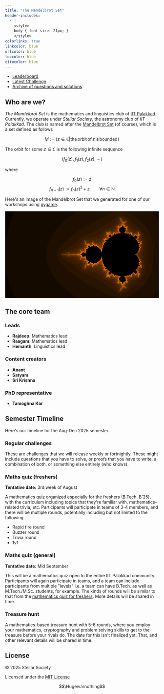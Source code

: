 ```yaml
---
title: "The Mandelbrot Set"
header-includes:
  - |
    <style>
    body { font-size: 21px; }
    </style>
colorlinks: true
linkcolor: blue
urlcolor: blue
toccolor: blue
citecolor: blue
---
```



- [Leaderboard](leaderboard.html)
- [Latest Challenge](latest.html)
- [Archive of questions and solutions](archive.html)


## Who are we?

_The Mandelbrot Set_ is the mathematics and linguistics club of [IIT Palakkad](https://iitpkd.ac.in). Currently, we operate under _Stellar Society_, the astronomy club of _IIT Palakkad_. The club is named after the [Mandelbrot Set](https://en.wikipedia.org/wiki/Mandelbrot_set) (of course), which is a set defined as follows

$$ M := \{ z\in\mathbb C | \mathrm{the\,orbit\,of}\,z\,\mathrm{is\,bounded}\} $$

The orbit for some $z\in\mathbb C$ is the following infinite sequence

$$ \langle f_0(z), f_1(z), f_2(z), \cdots \rangle $$

where

$$ f_0(z) := z $$
$$ f_{n + 1}(z) := f_n(z)^2 + z \qquad \forall n \in\mathbb N$$

Here's an image of the Mandelbrot Set that we generated for one of our workshops using [pygame](https://www.pygame.org/).

![Mandelbrot Set](mandelbrot-set.png)


## The core team

### Leads

- **Rajdeep**: Mathematics lead
- **Raagam**: Mathematics lead
- **Hemanth**: Linguistics lead

### Content creators

- **Anant**
- **Satyam**
- **Sri Krishna**

### PhD representative

- **Tamoghna Kar**


## Semester Timeline

Here's our timeline for the Aug-Dec 2025 semester.

### Regular challenges

These are challenges that we will release weekly or fortnightly. These might include questions that you have to solve, or proofs that you have to write, a combination of both, or something else entirely (who knows).

### Maths quiz (freshers)

**Tentative date:** 3rd week of August

A mathematics quiz organized especially for the freshers (B.Tech. B'25), with the curriculum including topics that they're familiar with, mathematics-related trivia, etc. Participants will participate in teams of 3-4 members, and there will be multiple rounds, potentially including but not limited to the following

- Rapid fire round
- Buzzer round
- Trivia round
- 1v1

### Maths quiz (general)

**Tentative date:** Mid September

This will be a mathematics quiz open to the entire IIT Palakkad community. Participants will again participate in teams, and a team can include participants from multiple "levels" i.e. a team can have B.Tech. as well as M.Tech./M.Sc. students, for example. The kinds of rounds will be similar to that from the [mathematics quiz for freshers](#maths-quiz-freshers). More details will be shared in time.

### Treasure hunt

A mathematics-based treasure hunt with 5-6 rounds, where you employ your mathematics, cryptography and problem solving skills to get to the treasure before your rivals do. The date for this isn't finalized yet. That, and other relevant details will be shared in time.



## License

© 2025 Stellar Society

Licensed under the [MIT License](https://opensource.org/license/MIT)

$$\Huge\varnothing$$

